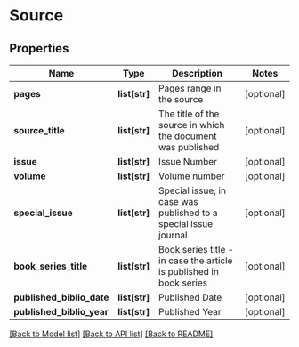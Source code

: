 # Source

## Properties
Name | Type | Description | Notes
------------ | ------------- | ------------- | -------------
**pages** | **list[str]** | Pages range in the source | [optional] 
**source_title** | **list[str]** | The title of the source in which the document was published | [optional] 
**issue** | **list[str]** | Issue Number | [optional] 
**volume** | **list[str]** | Volume number | [optional] 
**special_issue** | **list[str]** | Special issue, in case was published to a special issue journal | [optional] 
**book_series_title** | **list[str]** | Book series title - in case the article is published in book series | [optional] 
**published_biblio_date** | **list[str]** | Published Date | [optional] 
**published_biblio_year** | **list[str]** | Published Year | [optional] 

[[Back to Model list]](../README.md#documentation-for-models) [[Back to API list]](../README.md#documentation-for-api-endpoints) [[Back to README]](../README.md)

